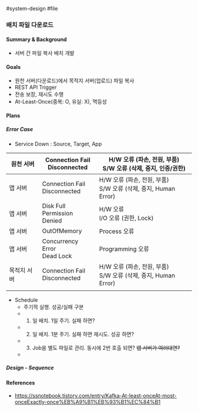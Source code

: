 #system-design #file

### 배치 파일 다운로드

#### Summary & Background

* 서버 간 파일 복사 배치 개발
#### Goals

* 원천 서버(다운로드)에서 목적지 서버(업로드) 파일 복사
* REST API Trigger
* 전송 보장, 재시도 수행
* At-Least-Once(중복: O, 유실: X), 멱등성
#### Plans

##### Error Case

* Service Down : Source, Target, App

| 원천 서버  | Connection Fail<br>Disconnected | H/W 오류 (파손, 전원, 부품)<br>S/W 오류 (삭제, 중지, 인증/권한)       |
| ------ | ------------------------------- | --------------------------------------------------- |
| 앱 서버   | Connection Fail<br>Disconnected | H/W 오류 (파손, 전원, 부품)<br>S/W 오류 (삭제, 중지, Human Error) |
| 앱 서버   | Disk Full<br>Permission Denied  | H/W 오류<br>I/O 오류 (권한, Lock)                         |
| 앱 서버   | OutOfMemory                     | Process 오류                                          |
| 앱 서버   | Concurrency Error<br>Dead Lock  | Programming 오류                                      |
| 목적지 서버 | Connection Fail<br>Disconnected | H/W 오류 (파손, 전원, 부품)<br>S/W 오류 (삭제, 중지, Human Error) |
|        |                                 |                                                     |
* Schedule
	* 주기적 실행. 성공/실패 구분
	* 1) 일 배치. 1일 주기. 실패 하면?
	* 2) 일 배치. 1분 주기. 실패 하면 재시도. 성공 하면?
	* 3) Job을 별도 파일로 관리. 동시에 2번 호출 되면? ~~앱 서버가 여러대면?~~
	* 

##### Design - Sequence

#### References

* https://ssnotebook.tistory.com/entry/Kafka-At-least-onceAt-most-onceExactly-once%EB%A9%B1%EB%93%B1%EC%84%B1